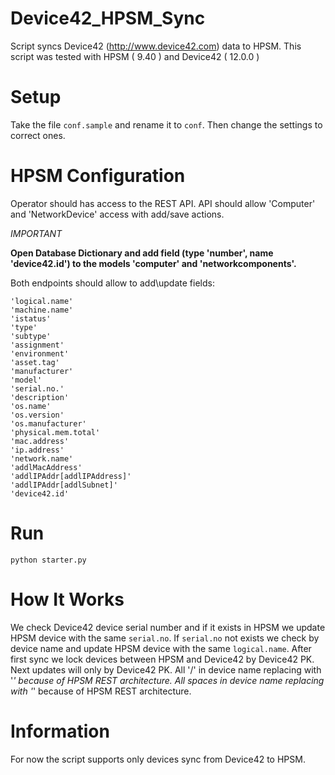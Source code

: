 # Device42_HPSM_Sync
Script syncs Device42 (http://www.device42.com) data to HPSM.
This script was tested with HPSM ( 9.40 ) and Device42 ( 12.0.0 )


# Setup
Take the file `conf.sample` and rename it to `conf`. Then change the settings to correct ones.

# HPSM Configuration
Operator should has access to the REST API.
API should allow 'Computer' and 'NetworkDevice' access with add/save actions.


*IMPORTANT*


**Open Database Dictionary and add field (type 'number', name 'device42.id') to the models 'computer' and 'networkcomponents'.**



Both endpoints should allow to add\update fields:

```
'logical.name'
'machine.name'
'istatus'
'type'
'subtype'
'assignment'
'environment'
'asset.tag'
'manufacturer'
'model'
'serial.no.'
'description'
'os.name'
'os.version'
'os.manufacturer'
'physical.mem.total'
'mac.address'
'ip.address'
'network.name'
'addlMacAddress'
'addlIPAddr[addlIPAddress]'
'addlIPAddr[addlSubnet]'
'device42.id'
```

# Run
```
python starter.py
```

# How It Works
We check Device42 device serial number and if it exists in HPSM we update HPSM device with the same `serial.no`.
If `serial.no` not exists we check by device name and update HPSM device with the same `logical.name`.
After first sync we lock devices between HPSM and Device42 by Device42 PK. Next updates will only by Device42 PK.
All '/' in device name replacing with '_' because of HPSM REST architecture.
All spaces in device name replacing with '_' because of HPSM REST architecture.

# Information
For now the script supports only devices sync from Device42 to HPSM.
